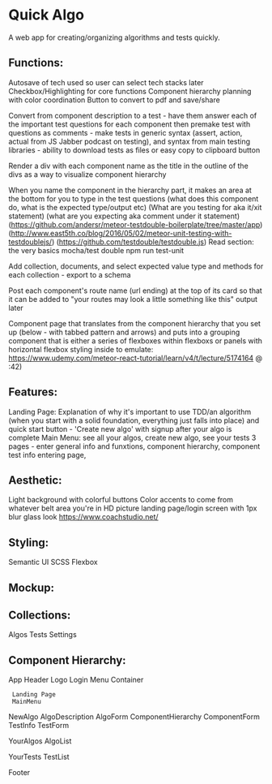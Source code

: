 # Quick Algo
A web app for creating/organizing algorithms and tests quickly.


## Functions:
Autosave of tech used so user can select tech stacks later
Checkbox/Highlighting for core functions
Component hierarchy planning with color coordination
Button to convert to pdf and save/share

Convert from component description to a test - have them answer each of the important test questions for each component then premake test with questions as comments - make tests in generic syntax (assert, action, actual from JS Jabber podcast on testing), and syntax from main testing libraries - ability to download tests as files or easy copy to clipboard button

Render a div with each component name as the title in the outline of the divs as a way to visualize component hierarchy

When you name the component in the hierarchy part, it makes an area at the bottom for you to type in the test questions (what does this component do, what is the expected type/output etc) (What are you testing for aka it/xit statement) (what are you expecting aka comment under it statement) (https://github.com/andersr/meteor-testdouble-boilerplate/tree/master/app)
(http://www.east5th.co/blog/2016/05/02/meteor-unit-testing-with-testdoublejs/)
(https://github.com/testdouble/testdouble.js) Read section: the very basics
mocha/test double
npm run test-unit

Add collection, documents, and select expected value type and methods for each collection - export to a schema

Post each component's route name (url ending) at the top of its card so that it can be added to "your routes may look a little something like this" output later

Component page that translates from the component hierarchy that you set up (below - with tabbed pattern and arrows) and puts into a grouping component that is either a series of flexboxes within flexboxs or panels with horizontal flexbox styling inside to emulate: https://www.udemy.com/meteor-react-tutorial/learn/v4/t/lecture/5174164 @ :42)

## Features:
Landing Page: Explanation of why it's important to use TDD/an algorithm (when you start with a solid foundation, everything just falls into place) and quick start button - 'Create new algo' with signup after your algo is complete
Main Menu: see all your algos, create new algo, see your tests 
3 pages - enter general info and funxtions, component hierarchy, component test info entering page,

## Aesthetic:
Light background with colorful buttons
Color accents to come from whatever belt area you're in
HD picture landing page/login screen with 1px blur glass look
https://www.coachstudio.net/

## Styling:
Semantic UI
SCSS
Flexbox

## Mockup:


## Collections:
Algos
Tests
Settings

## Component Hierarchy:
App
Header
     Logo
     Login
     Menu
Container
    
     Landing Page
     MainMenu

NewAlgo
     AlgoDescription
         AlgoForm
     ComponentHierarchy
         ComponentForm
     TestInfo
         TestForm


YourAlgos
     AlgoList


YourTests
     TestList

Footer
     
               
